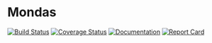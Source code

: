 # Mondas

[![Build Status][build-status-image]][build-status-url]
[![Coverage Status][coverage-status-image]][coverage-status-url]
[![Documentation][documentation-image]][documentation-url]
[![Report Card][report-card-image]][report-card-url]

[build-status-image]: https://api.travis-ci.org/jamieconnolly/mondas.svg?branch=master
[build-status-url]: https://travis-ci.org/jamieconnolly/mondas

[coverage-status-image]: https://coveralls.io/repos/github/jamieconnolly/mondas/badge.svg?branch=master
[coverage-status-url]: https://coveralls.io/github/jamieconnolly/mondas?branch=master

[documentation-image]: https://godoc.org/github.com/jamieconnolly/mondas?status.svg
[documentation-url]: https://godoc.org/github.com/jamieconnolly/mondas

[report-card-image]: https://goreportcard.com/badge/jamieconnolly/mondas
[report-card-url]: https://goreportcard.com/report/jamieconnolly/mondas
